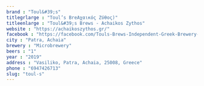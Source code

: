 ```yaml
---
brand : "Toul&#39;s"
titlegrlarge : "Toul’s BreΑχαικός Ζύθος)"
titleenlarge : "Toul&#39;s Brews - Achaikos Zythos"
website : "https://achaikoszythos.gr/"
facebook : "https://facebook.com/Touls-Brews-Independent-Greek-Brewery-10873836050"
city : "Patra, Achaia"
brewery : "Microbrewery"
beers : "1"
year : "2019"
address : "Vasiliko, Patra, Achaia, 25008, Greece"
phone : "6947426713"
slug: "toul-s"
---
```

